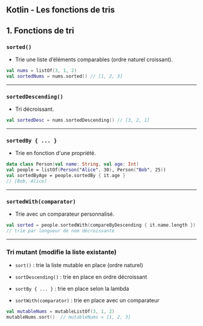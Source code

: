 ## Kotlin - Les fonctions de tris

## 1. Fonctions de tri

### `sorted()`

- Trie une liste d’éléments comparables (ordre naturel croissant).

```kotlin
val nums = listOf(3, 1, 2)
val sortedNums = nums.sorted() // [1, 2, 3]
```

---

### `sortedDescending()`

- Tri décroissant.

```kotlin
val sortedDesc = nums.sortedDescending() // [3, 2, 1]
```

---

### `sortedBy { ... }`

- Trie en fonction d'une propriété.

```kotlin
data class Person(val name: String, val age: Int)
val people = listOf(Person("Alice", 30), Person("Bob", 25))
val sortedByAge = people.sortedBy { it.age }
// [Bob, Alice]
```

---

### `sortedWith(comparator)`

- Trie avec un comparateur personnalisé.

```kotlin
val sorted = people.sortedWith(compareByDescending { it.name.length })
// trie par longueur de nom décroissante
```

---

### Tri **mutant** (modifie la liste existante)

- `sort()` : trie la liste mutable en place (ordre naturel)

- `sortDescending()` : trie en place en ordre décroissant

- `sortBy { ... }` : trie en place selon la lambda

- `sortWith(comparator)` : trie en place avec un comparateur

```kotlin
val mutableNums = mutableListOf(3, 1, 2)
mutableNums.sort()  // mutableNums = [1, 2, 3]
```
